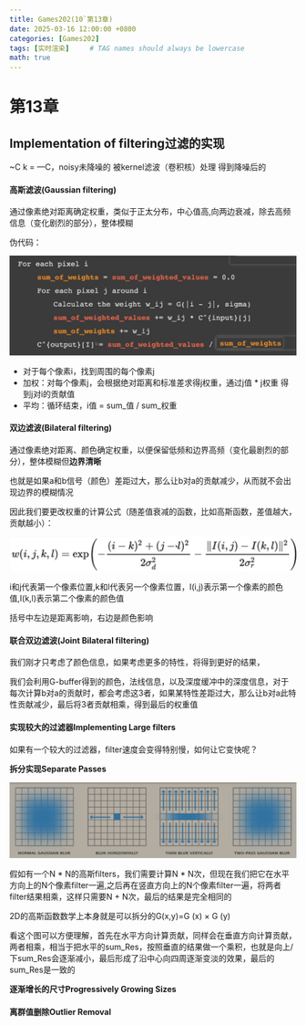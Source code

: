 ```yaml
---
title: Games202(10`第13章)
date: 2025-03-16 12:00:00 +0800
categories: [Games202]
tags: [实时渲染]     # TAG names should always be lowercase
math: true
---
```

# 第13章

## Implementation of filtering过滤的实现

~C k = —C，noisy未降噪的 被kernel滤波（卷积核）处理 得到降噪后的

#### 高斯滤波(Gaussian filtering)

通过像素绝对距离确定权重，类似于正太分布，中心值高,向两边衰减，除去高频信息（变化剧烈的部分），整体模糊

伪代码：

![1742124018178](/assets/img/blog/Games202/伪代码.png)

* 对于每个像素i，找到周围的每个像素j
* 加权：对每个像素j，会根据绝对距离和标准差求得j权重，通过j值 * j权重 得到j对i的贡献值
* 平均：循环结束，i值 = sum_值 / sum_权重

#### 双边滤波(Bilateral filtering)

通过像素绝对距离、颜色确定权重，以便保留低频和边界高频（变化最剧烈的部分），整体模糊但**边界清晰**

也就是如果a和b信号（颜色）差距过大，那么让b对a的贡献减少，从而就不会出现边界的模糊情况

因此我们要更改权重的计算公式（随差值衰减的函数，比如高斯函数，差值越大，贡献越小）：

![1742110583668](/assets/img/blog/Games202/双边滤波.png)

i和j代表第一个像素位置,k和l代表另一个像素位置，I(i,j)表示第一个像素的颜色值,I(k,l)表示第二个像素的颜色值

括号中左边是距离影响，右边是颜色影响

#### 联合双边滤波(Joint Bilateral filtering)

我们刚才只考虑了颜色信息，如果考虑更多的特性，将得到更好的结果，

我们会利用G-buffer得到的颜色，法线信息，以及深度缓冲中的深度信息，对于每次计算b对a的贡献时，都会考虑这3者，如果某特性差距过大，那么让b对a此特性贡献减少，最后将3者贡献相乘，得到最后的权重值

#### 实现较大的过滤器Implementing Large filters

如果有一个较大的过滤器，filter速度会变得特别慢，如何让它变快呢？

**拆分实现Separate Passes**

![1742127531721](/assets/img/blog/Games202/拆分实现.png)

假如有一个N * N的高斯filters，我们需要计算N * N次，但现在我们把它在水平方向上的N个像素filter一遍,之后再在竖直方向上的N个像素filter一遍，将两者filter结果相乘，这样只需要N + N次，最后的结果是完全相同的

2D的高斯函数数学上本身就是可以拆分的G(x,y)=G (x) × G (y)

看这个图可以方便理解，首先在水平方向计算贡献，同样会在垂直方向计算贡献，两者相乘，相当于把水平的sum_Res，按照垂直的结果做一个乘积，也就是向上/下sum_Res会逐渐减小，最后形成了沿中心向四周逐渐变淡的效果，最后的sum_Res是一致的

**逐渐增长的尺寸Progressively Growing Sizes**



#### 离群值删除Outlier Removal

